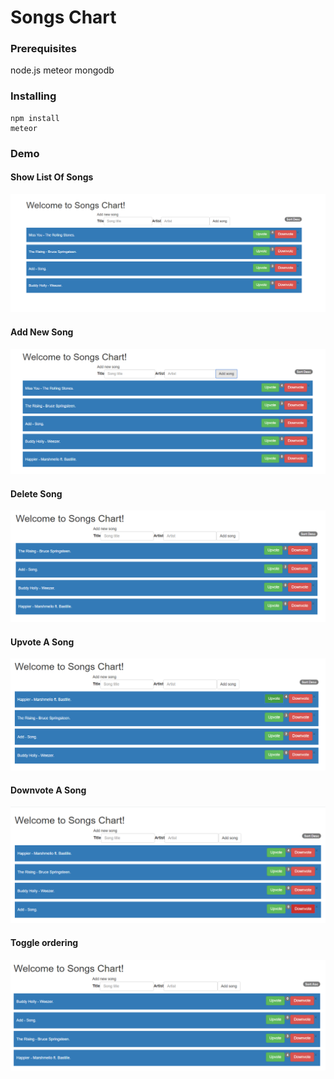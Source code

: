 # Songs Chart
### Prerequisites
node.js
meteor
mongodb

### Installing
```
npm install
meteor
```

### Demo

#### Show List Of Songs
![Show List Of Songs](images/1.PNG "Show List Of Songs")

#### Add New Song
![Add New Song](images/2.PNG "Add New Song")

#### Delete Song
![Delete Song](images/3.PNG "Delete Song")

#### Upvote A Song
![Upvote A Song](images/4.PNG "Upvote A Song")

#### Downvote A Song
![Downvote A Song](images/5.PNG "Downvote A Song")

#### Toggle ordering
![Toggle ordering](images/6.PNG "Toggle ordering")
